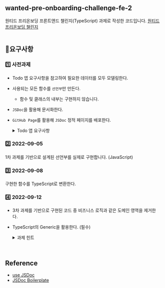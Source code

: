 ## wanted-pre-onboarding-challenge-fe-2
원티드 프리온보딩 프론트앤드 챌린지(TypeScript) 과제로 작성한 코드입니다. 
[원티드 프리온보딩 챌린지](https://www.wanted.co.kr/events/pre_challenge_fe_2) <br/><br/>

## 📝요구사항

### 1️⃣ 사전과제
- Todo 앱 요구사항을 참고하여 필요한 데이터를 모두 모델링한다.
- 사용되는 모든 함수를 `선언부`만 만든다.
  - 함수 및 클래스의 내부는 구현하지 않습니다.
- `JSDoc`을 활용해 문서화한다.
- `GitHub Page`를 활용해 `JSDoc` 정적 페이지를 배포한다.

  <details>
    <summary>Todo 앱 요구사항</summary>

    ### TODO

    ```
    Todo {
      아이디(required),
      내용(required),
      완료여부(required),
      카테고리(required),
      태그들(optional),
    }
    ```

    #### CREATE
    - 할 일을 추가할 수 있다.
    - 내용없이 추가할 수 없다.

    #### READ
    - 모든 할 일을 조회할 수 있다.
    - ID를 기반으로 특정 할 일을 조회할 수 있다.

    #### UPDATE
    - ID를 제외한 모든 속성을 수정할 수 있다.
    - 특정 할 일의 특정 태그를 수정할 수 있다.

    #### DELETE
    - ID를 기반으로 특정 할 일을 삭제할 수 있다.
    - 모든 할 일을 제거할 수 있다.
    - 특정 할 일의 특정 태그를 삭제할 수 있다.
    - 특정 할 일의 모든 태그를 제거할 수 있다.

    ### Modeling (Shape)
    ```
    Item {
      property(required),
      property(optional),
    }
    ```  
  </details>

### 2️⃣ 2022-09-05
1차 과제를 기반으로 설계된 선언부를 실제로 구현합니다. (JavaScript)

### 3️⃣ 2022-09-08
구현한 함수를 TypeScript로 변환한다.

### 4️⃣ 2022-09-12
- 3차 과제를 기반으로 구현된 코드 중 비즈니스 로직과 같은 도메인 영역을 제거한다.
- TypeScript의 Generic을 활용한다. (필수)

  <details>
    <summary>과제 힌트</summary>

    ```
    List<Todo>
    Model<Todo>
    Controller<Todo>
    ```
  </details>

<br />

## Reference
- [use JSDoc](https://jsdoc.app/)
- [JSDoc Boilerplate](https://github.com/pocojang/jsdoc-boilerplate)
